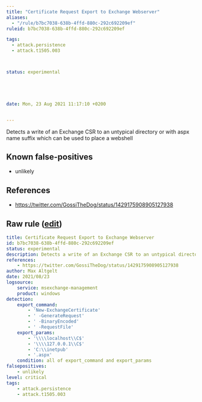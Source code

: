 ```yaml
---
title: "Certificate Request Export to Exchange Webserver"
aliases:
  - "/rule/b7bc7038-638b-4ffd-880c-292c692209ef"
ruleid: b7bc7038-638b-4ffd-880c-292c692209ef

tags:
  - attack.persistence
  - attack.t1505.003



status: experimental





date: Mon, 23 Aug 2021 11:17:10 +0200


---
```


Detects a write of an Exchange CSR to an untypical directory or with aspx name suffix which can be used to place a webshell

<!--more-->


## Known false-positives

* unlikely



## References

* https://twitter.com/GossiTheDog/status/1429175908905127938


## Raw rule ([edit](https://github.com/SigmaHQ/sigma/edit/master/rules/windows/builtin/msexchange/win_exchange_proxyshell_certificate_generation.yml))
```yaml
title: Certificate Request Export to Exchange Webserver
id: b7bc7038-638b-4ffd-880c-292c692209ef
status: experimental
description: Detects a write of an Exchange CSR to an untypical directory or with aspx name suffix which can be used to place a webshell
references:
    - https://twitter.com/GossiTheDog/status/1429175908905127938
author: Max Altgelt
date: 2021/08/23
logsource:
    service: msexchange-management
    product: windows
detection:
    export_command:
        - 'New-ExchangeCertificate'
        - ' -GenerateRequest'
        - ' -BinaryEncoded'
        - ' -RequestFile'
    export_params:
        - '\\\\localhost\\C$'
        - '\\\\127.0.0.1\\C$'
        - 'C:\\inetpub'
        - '.aspx'
    condition: all of export_command and export_params
falsepositives:
    - unlikely
level: critical
tags:
    - attack.persistence
    - attack.t1505.003

```

